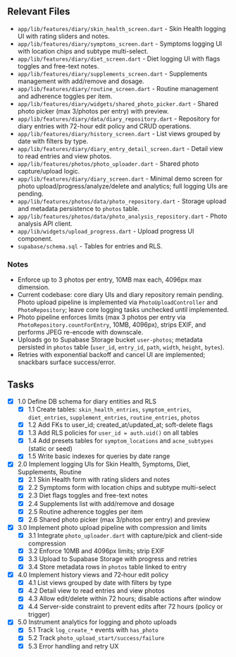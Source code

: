 ## Relevant Files

- `app/lib/features/diary/skin_health_screen.dart` - Skin Health logging UI with rating sliders and notes.
- `app/lib/features/diary/symptoms_screen.dart` - Symptoms logging UI with location chips and subtype multi-select.
- `app/lib/features/diary/diet_screen.dart` - Diet logging UI with flags toggles and free-text notes.
- `app/lib/features/diary/supplements_screen.dart` - Supplements management with add/remove and dosage.
- `app/lib/features/diary/routine_screen.dart` - Routine management and adherence toggles per item.
- `app/lib/features/diary/widgets/shared_photo_picker.dart` - Shared photo picker (max 3/photos per entry) with preview.
- `app/lib/features/diary/data/diary_repository.dart` - Repository for diary entries with 72-hour edit policy and CRUD operations.
- `app/lib/features/diary/history_screen.dart` - List views grouped by date with filters by type.
- `app/lib/features/diary/diary_entry_detail_screen.dart` - Detail view to read entries and view photos.
- `app/lib/features/photos/photo_uploader.dart` - Shared photo capture/upload logic.
- `app/lib/features/diary/diary_screen.dart` - Minimal demo screen for photo upload/progress/analyze/delete and analytics; full logging UIs are pending.
- `app/lib/features/photos/data/photo_repository.dart` - Storage upload and metadata persistence to `photos` table.
- `app/lib/features/photos/data/photo_analysis_repository.dart` - Photo analysis API client.
- `app/lib/widgets/upload_progress.dart` - Upload progress UI component.
- `supabase/schema.sql` - Tables for entries and RLS.

### Notes

- Enforce up to 3 photos per entry, 10MB max each, 4096px max dimension.
- Current codebase: core diary UIs and diary repository remain pending. Photo upload pipeline is implemented via `PhotoUploadController` and `PhotoRepository`; leave core logging tasks unchecked until implemented.
- Photo pipeline enforces limits (max 3 photos per entry via `PhotoRepository.countForEntry`, 10MB, 4096px), strips EXIF, and performs JPEG re-encode with downscale.
- Uploads go to Supabase Storage bucket `user-photos`; metadata persisted in `photos` table (`user_id`, `entry_id`, `path`, `width`, `height`, `bytes`).
- Retries with exponential backoff and cancel UI are implemented; snackbars surface success/error.

## Tasks

- [x] 1.0 Define DB schema for diary entities and RLS
  - [x] 1.1 Create tables: `skin_health_entries`, `symptom_entries`, `diet_entries`, `supplement_entries`, `routine_entries`, `photos`
  - [x] 1.2 Add FKs to user_id; created_at/updated_at; soft-delete flags
  - [x] 1.3 Add RLS policies for `user_id = auth.uid()` on all tables
  - [x] 1.4 Add presets tables for `symptom_locations` and `acne_subtypes` (static or seed)
  - [x] 1.5 Write basic indexes for queries by date range

- [x] 2.0 Implement logging UIs for Skin Health, Symptoms, Diet, Supplements, Routine
  - [x] 2.1 Skin Health form with rating sliders and notes
  - [x] 2.2 Symptoms form with location chips and subtype multi-select
  - [x] 2.3 Diet flags toggles and free-text notes
  - [x] 2.4 Supplements list with add/remove and dosage
  - [x] 2.5 Routine adherence toggles per item
  - [x] 2.6 Shared photo picker (max 3/photos per entry) and preview

- [x] 3.0 Implement photo upload pipeline with compression and limits
  - [x] 3.1 Integrate `photo_uploader.dart` with capture/pick and client-side compression
  - [x] 3.2 Enforce 10MB and 4096px limits; strip EXIF
  - [x] 3.3 Upload to Supabase Storage with progress and retries
  - [x] 3.4 Store metadata rows in `photos` table linked to entry

- [x] 4.0 Implement history views and 72‑hour edit policy
  - [x] 4.1 List views grouped by date with filters by type
  - [x] 4.2 Detail view to read entries and view photos
  - [x] 4.3 Allow edit/delete within 72 hours; disable actions after window
  - [x] 4.4 Server-side constraint to prevent edits after 72 hours (policy or trigger)

- [x] 5.0 Instrument analytics for logging and photo uploads
  - [x] 5.1 Track `log_create_*` events with `has_photo`
  - [x] 5.2 Track `photo_upload_start/success/failure`
  - [x] 5.3 Error handling and retry UX
